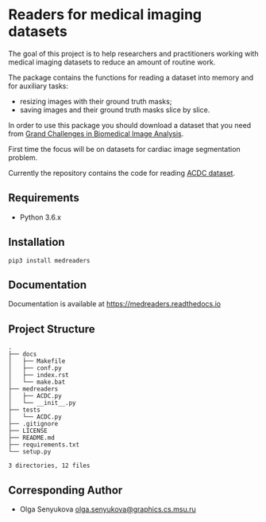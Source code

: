 # Readers for medical imaging datasets

The goal of this project is to help researchers and practitioners working with medical imaging datasets to reduce an amount of routine work.

The package contains the functions for reading a dataset into memory and for auxiliary tasks:
* resizing images with their ground truth masks;
* saving images and their ground truth masks slice by slice.

In order to use this package you should download a dataset that you need from [Grand Challenges in Biomedical Image Analysis](https://grand-challenge.org/challenges/).

First time the focus will be on datasets for cardiac image segmentation problem.

Currently the repository contains the code for reading [ACDC dataset](https://www.creatis.insa-lyon.fr/Challenge/acdc/index.html).

## Requirements

* Python 3.6.x

## Installation

```
pip3 install medreaders
```

## Documentation

Documentation is available at https://medreaders.readthedocs.io

## Project Structure
```
.
├── docs
│   ├── Makefile
│   ├── conf.py
│   ├── index.rst
│   └── make.bat
├── medreaders
│   ├── ACDC.py
│   └── __init__.py
├── tests
│   └── ACDC.py
├── .gitignore
├── LICENSE
├── README.md
├── requirements.txt
└── setup.py

3 directories, 12 files
```

## Corresponding Author

* Olga Senyukova olga.senyukova@graphics.cs.msu.ru
